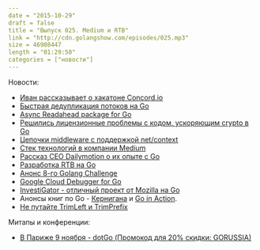 ```yaml
---
date = "2015-10-29"
draft = false
title = "Выпуск 025. Medium и RTB"
link = "http://cdn.golangshow.com/episodes/025.mp3"
size = 46908447
length = "01:29:50"
categories = ["новости"]
---
```


Новости:

* [Иван рассказывает о хакатоне Concord.io](https://github.com/concord/concord-go)
* [Быстрая дедупликация потоков на Go](https://blog.klauspost.com/fast-stream-deduplication-in-go/)
* [Async Readahead package for Go](https://blog.klauspost.com/an-async-read-ahead-package-for-go/)
* [Решились лицензионные проблемы с кодом, ускоряющим crypto в Go](https://twitter.com/dgryski/status/659508727242993664)
* [Цепочки middleware с поддержкой net/context](https://github.com/cyclopsci/apollo)
* [Стек технологий в компании Medium](https://medium.com/medium-eng/the-stack-that-helped-medium-drive-2-6-millennia-of-reading-time-e56801f7c492)
* [Рассказ CEO Dailymotion о их опыте с Go](http://engineering.dailymotion.com/our-way-to-go/)
* [Разработка RTB на Go](http://www.aychedee.com/2015/09/18/writing-a-real-time-bidder-with-go/)
* [Анонс 8-го Golang Challenge](http://golang-challenge.com/go-challenge8/)
* [Google Cloud Debugger for Go](https://www.reddit.com/r/golang/comments/3qi3qa/ann_google_cloud_debugger_for_go_beta_release/)
* [InvestiGator - отличный проект от Mozilla на Go](https://github.com/mozilla/mig)
* Анонсы книг по Go - [Кернигана](https://twitter.com/_rsc/status/659435405041905664) и [Go in Action](https://twitter.com/goinaction/status/659544071145435136).
* [Не путайте TrimLeft и TrimPrefix](http://play.golang.org/p/MTQLdiZdWc)

Митапы и конференции:

* [В Париже 9 ноября - dotGo (Промокод для 20% скидки: GORUSSIA)](https://dotgo2015.eventbrite.com/?discount=GORUSSIA)
